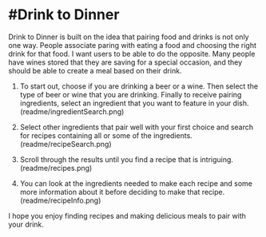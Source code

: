 #Drink to Dinner
=====

Drink to Dinner is built on the idea that pairing food and drinks is not only one way. People associate paring with eating a food and choosing the right drink for that food. I want users to be able to do the opposite.  Many people have wines stored that they are saving for a special occasion, and they should be able to create a meal based on their drink.

1. To start out, choose if you are drinking a beer or a wine. Then select the type of beer or wine that you are drinking. Finally to receive pairing ingredients, select an ingredient that you want to feature in your dish.
(readme/ingredientSearch.png)

2. Select other ingredients that pair well with your first choice and search for recipes containing all or some of the ingredients.
(readme/recipeSearch.png)

3. Scroll through the results until you find a recipe that is intriguing.
(readme/recipes.png)

4. You can look at the ingredients needed to make each recipe and some more information about it before deciding to make that recipe.
(readme/recipeInfo.png)

I hope you enjoy finding recipes and making delicious meals to pair with your drink.

